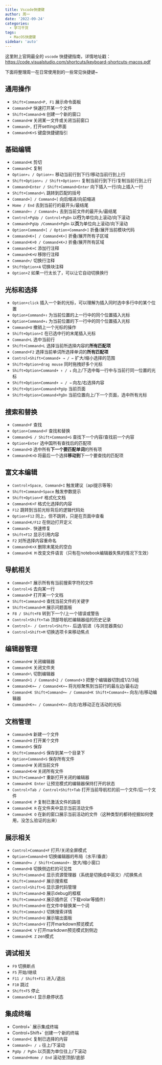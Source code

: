 ```yaml
---
title: Vscode快捷键
author: 周一
date: '2022-09-24'
categories:
  - 学习干货
tags:
  - MacOS快捷键
sidebar: 'auto'
---
```


这里附上官网最全的 `vscode` 快捷键指南，详情地址戳：https://code.visualstudio.com/shortcuts/keyboard-shortcuts-macos.pdf

下面将整理周一在日常使用到的一些常见快捷键~

## 通用操作

- `Shift+Command+P, F1` 展示命令面板
- `Command+P` 快速打开某一个文件
- `Shift+Command+N` 创建一个新的窗口
- `Command+W` 关闭某一文件或关闭当前窗口
- `Command+,` 打开settings界面
- `Command+K+S` 键盘快捷键指引



## 基础编辑

- `Command+K` 剪切
- `Command+C` 复制
- `Option+↓ / Option+↑` 移动当前行到下行/移动当前行到上行
- `Shift+Option+↓ / Shift+Option+↑` 复制当前行到下行/复制当前行到上行
- `Command+Enter / Shift+Command+Enter` 向下插入一行/向上插入一行
- `Shift+Command+\` 跳转到匹配的括号
- `Command+] / Command+[` 向后缩进/向前缩进
- `Home / End` 去到当前行的最开头/最结尾
- `Command+↑ / Command+↓` 去到当前文件的最开头/最结尾
- `Control+PgUp / Control+PgDn` 以**行**为单位向上滚动/向下滚动
- `Command+PgUp /Command+PgDn` 以**页**为单位向上滚动/向下滚动
- `Option+Command+[ / Option+Command+]` 折叠/展开当前模块代码
- `Command+K+[ / Command+K+]` 折叠/展开所有子区域
- `Command+K+0 / Command+K+J` 折叠/展开所有区域
- `Command+K+C` 添加行注释
- `Command+K+U` 移除行注释
- `Command+/` 切换行注释
- `ShiftOption+A` 切换块注释
- `Option+Z` 如果一行太长了，可以让它自动切换换行



## 光标和选择

- `Option+click` 插入一个新的光标，可以理解为插入同时选中多行中的某个位置
- `Option+Command+↑` 为当前位置的上一行中的同个位置插入光标
- `Option+Command+↓` 为当前位置的下一行中的同个位置插入光标
- `Command+U` 撤销上一个光标的操作
- `Shift+Option+I` 在已选中行的末尾插入光标
- `Command+L` 选中当前行
- `Shift+Command+L` 选择当前所选择内容的**所有匹配项**
- `Command+F2` 选择当前单词所选择单词的**所有匹配项**
- `Control+Shift+Command+ → / ←` 扩大/缩小选择的范围
- `Shift+Option+drag mouse` 同时拖拽好多个光标
- `Shift+Option+Command+ ↑ / ↓` 向上/下选中每一行中与当前行同一位置的光标
- `Shift+Option+Command+ ← / →` 向左/右选择内容
- `Shift+Option+Command+PgUp` 当前页面
- `Shift+Option+Command+PgDn` 当前位置向上/下一个页面，选中所有光标



## 搜索和替换

- `Command+F` 查找
- `Option+Command+F` 查找和替换
- `Command+G / Shift+Command+G` 查找下一个内容/查找前一个内容
- `Option+Enter` 选中国所有查找后的匹配项
- `Command+D` 选中所有**下一个要匹配单词**的所有项
- `Command+K+D` 将最后一个选择**移动到**下一个要查找的匹配项





## 富文本编辑

- `Control+Space, Command+I` 触发建议（api提示等等）
- `Shift+Command+Space` 触发参数提示
- `Shift+Option+F` 格式化文档
- `Command+K+F` 格式化选择的内容
- `F12` 跳转到当前光标背后的逻辑代码处
- `Option+F12` 同上，但不跳转，只是在页面中查看
- `Command+K/F12` 在侧边打开定义
- `Command+.` 快速修复
- `Shift+F12` 显示引用内容
- `F2` 对所选择内容重命名
- `Command+K+X` 删除末尾处的空白
- `Command+K M` 改变文件语言（只有在notebook编辑器失焦的情况下生效）



## 导航相关

- `Command+T` 展示所有有当前搜索字符的文件
- `Control+G` 去向某一行
- `Command+P` 打开某一个文档
- `Shift+Command+O` 查找当前文件的关键字
- `Shift+Command+M` 展示问题面板
- `F8 / Shift+F8` 转到下一个/上一个错误或警告
- `Control+Shift+Tab` 顶部导航栏编辑器组的历史记录
- `Control+- / Control+Shift+-` 后退/前进（与浏览器类似）
- `Control+Shift+M` 切换选项卡来移动焦点


## 编辑器管理

- `Command+W` 关闭编辑器
- `Command+K` 关闭文件夹
- `Command+\` 切割编辑器
- `Command+1 / Command+2 / Command+3` 把整个编辑器切割成1/2/3组
- `Command+K+← / Command+K+→` 将光标聚焦到当前行的最左边/最右边
- `Command+K Shift+Command+← / Command+K Shift+Command+→` 向左/右移动编辑器
- `Command+K+← / Command+K+→` 向左/右移动正在活动的光标

## 文档管理

- `Command+N` 新建一个文件
- `Command+O` 打开某个文件
- `Command+S` 保存
- `Shift+Command+S` 保存到某一个目录下
- `Option+Command+S` 保存所有文件
- `Command+W` 关闭当前文件
- `Command+K+W` 关闭所有文件
- `Shift+Command+T` 重新打开关闭的编辑器
- `Command+K Enter` 让预览模式的编辑器保持打开的状态
- `Control+Tab / Control+Shift+Tab` 打开当前导航栏的前一个文件/后一个文件
- `Command+K P` 复制已激活文件的路径
- `Command+K R` 在文件夹中显示当前活动文件
- `Command+K O` 在新的窗口展示当前活动的文件（这种类型的都待挖掘如何使用，没怎么验证的出来）



## 展示相关

- `Control+Command+F` 打开/关闭全屏模式
- `Option+Command+0` 切换编辑器的布局（水平/垂直）
- `Command+= / Shift+Command+-` 放大/缩小窗口
- `Command+B` 切换侧边栏的可见性
- `Shift+Command+E` 显示资源管理器（系统是切换成中英文）/切换焦点
- `Shift+Command+F` 展示搜索框
- `Control+Shift+G` 显示源代码管理
- `Shift+Command+D` 展示debug的框框
- `Shift+Command+X` 展示插件区（下载volar等插件）
- `Shift+Command+H` 在文件中替换某一个词
- `Shift+Command+J` 切换搜索详情
- `Shift+Command+U` 展示输出面板
- `Shift+Command+V` 打开markdown预览模式
- `Command+K V` 打开markdown预览模式到侧边
- `Command+K Z` zen模式



## 调试相关

- `F9` 切换断点
- `F5` 开始/继续
- `F11 / Shift+F11` 进入/退出
- `F10` 跳过
- `Shift+F5` 停止
- `Command+K+I` 显示悬停状态



## 集成终端

- Control+` 展示集成终端
- Control+Shift+` 创建一个新的终端
- `Command+C` 复制已选择的内容
- `Command+↑ / ↓` 往上/下滚动
- `PgUp / PgDn` 以页面为单位往上/下滚动
- `Command+Home / End` 滚动至顶部/底部











